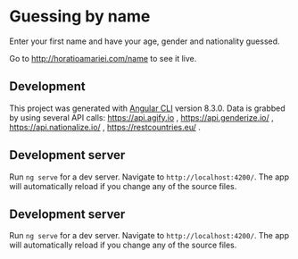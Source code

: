 # Guessing by name

Enter your first name and have your age, gender and nationality guessed.

Go to http://horatioamariei.com/name to see it live.

## Development

This project was generated with [Angular CLI](https://github.com/angular/angular-cli) version 8.3.0.
Data is grabbed by using several API calls: https://api.agify.io , https://api.genderize.io/ , https://api.nationalize.io/ , https://restcountries.eu/ .

## Development server

Run `ng serve` for a dev server. Navigate to `http://localhost:4200/`. The app will automatically reload if you change any of the source files.

## Development server

Run `ng serve` for a dev server. Navigate to `http://localhost:4200/`. The app will automatically reload if you change any of the source files.